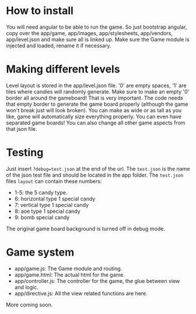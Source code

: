 # How to install

You will need angular to be able to run the game. So just bootstrap angular, copy over the app/game, app/images, app/stylesheets, app/vendors, app/level.json and make sure all is linked up.
Make sure the Game module is injected and loaded, rename it if necessary.

# Making different levels

Level layout is stored in the app/level.json file. '0' are empty spaces, '1' are tiles where candies will randomly generate. Make sure to make an empty '0' border all around the gameboard! That is very important. The code needs that empty border to generate the game board properly (although the game won't break just will look broken). You can make as wide or as tall as you like, game will automatically size everything properly. You can even have separated game boards! You can also change all other game aspects from that json file.

# Testing

Just insert ```?debug=test.json``` at the end of the url. The ```test.json``` is the name of the json test file and should be located in the app folder.
The ```test.json``` files ```layout``` can contain these numbers:

* 1-5: the 5 candy type.
* 6: horizontal type 1 special candy
* 7: vertical type 1 special candy
* 8: aoe type 1 special candy
* 9: bomb special candy

The original game board background is turned off in debug mode.

# Game system

* app/game.js: The Game module and routing.
* app/game.html: The actual html for the game.
* app/controller.js: The controller for the game, the glue between view and logic.
* app/directive.js: All the view related functions are here.

More coming soon.